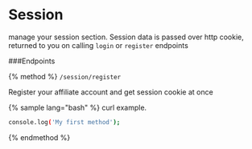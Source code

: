 # Session

manage your session section. Session data is passed over http cookie, returned to you on calling `login` or `register` endpoints

###Endpoints

{% method %}
`/session/register`

Register your affiliate account and get session cookie at once

{% sample lang="bash" %}
curl example.

```bash
console.log('My first method');
```
{% endmethod %}
